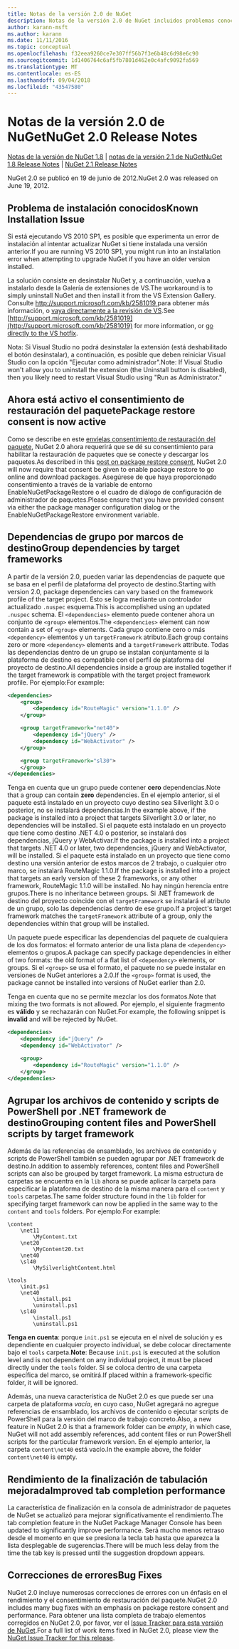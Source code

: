 ```yaml
---
title: Notas de la versión 2.0 de NuGet
description: Notas de la versión 2.0 de NuGet incluidos problemas conocidos, correcciones de errores, características agregadas y dcr.
author: karann-msft
ms.author: karann
ms.date: 11/11/2016
ms.topic: conceptual
ms.openlocfilehash: f32eea9260ce7e307ff56b7f3e6b48c6d98e6c90
ms.sourcegitcommit: 1d1406764c6af5fb7801d462e0c4afc9092fa569
ms.translationtype: MT
ms.contentlocale: es-ES
ms.lasthandoff: 09/04/2018
ms.locfileid: "43547580"
---
```

# <a name="nuget-20-release-notes"></a><span data-ttu-id="38bf3-103">Notas de la versión 2.0 de NuGet</span><span class="sxs-lookup"><span data-stu-id="38bf3-103">NuGet 2.0 Release Notes</span></span>

<span data-ttu-id="38bf3-104">[Notas de la versión de NuGet 1.8](../release-notes/nuget-1.8.md) | [notas de la versión 2.1 de NuGet](../release-notes/nuget-2.1.md)</span><span class="sxs-lookup"><span data-stu-id="38bf3-104">[NuGet 1.8 Release Notes](../release-notes/nuget-1.8.md) | [NuGet 2.1 Release Notes](../release-notes/nuget-2.1.md)</span></span>

<span data-ttu-id="38bf3-105">NuGet 2.0 se publicó en 19 de junio de 2012.</span><span class="sxs-lookup"><span data-stu-id="38bf3-105">NuGet 2.0 was released on June 19, 2012.</span></span>

## <a name="known-installation-issue"></a><span data-ttu-id="38bf3-106">Problema de instalación conocidos</span><span class="sxs-lookup"><span data-stu-id="38bf3-106">Known Installation Issue</span></span>
<span data-ttu-id="38bf3-107">Si está ejecutando VS 2010 SP1, es posible que experimenta un error de instalación al intentar actualizar NuGet si tiene instalada una versión anterior.</span><span class="sxs-lookup"><span data-stu-id="38bf3-107">If you are running VS 2010 SP1, you might run into an installation error when attempting to upgrade NuGet if you have an older version installed.</span></span>

<span data-ttu-id="38bf3-108">La solución consiste en desinstalar NuGet y, a continuación, vuelva a instalarlo desde la Galería de extensiones de VS.</span><span class="sxs-lookup"><span data-stu-id="38bf3-108">The workaround is to simply uninstall NuGet and then install it from the VS Extension Gallery.</span></span>  <span data-ttu-id="38bf3-109">Consulte [ http://support.microsoft.com/kb/2581019 ](http://support.microsoft.com/kb/2581019) para obtener más información, o [vaya directamente a la revisión de VS](http://bit.ly/vsixcertfix).</span><span class="sxs-lookup"><span data-stu-id="38bf3-109">See [http://support.microsoft.com/kb/2581019](http://support.microsoft.com/kb/2581019) for more information, or [go directly to the VS hotfix](http://bit.ly/vsixcertfix).</span></span>

<span data-ttu-id="38bf3-110">Nota: Si Visual Studio no podrá desinstalar la extensión (está deshabilitado el botón desinstalar), a continuación, es posible que deben reiniciar Visual Studio con la opción "Ejecutar como administrador".</span><span class="sxs-lookup"><span data-stu-id="38bf3-110">Note: If Visual Studio won't allow you to uninstall the extension (the Uninstall button is disabled), then you likely need to restart Visual Studio using "Run as Administrator."</span></span>

## <a name="package-restore-consent-is-now-active"></a><span data-ttu-id="38bf3-111">Ahora está activo el consentimiento de restauración del paquete</span><span class="sxs-lookup"><span data-stu-id="38bf3-111">Package restore consent is now active</span></span>

<span data-ttu-id="38bf3-112">Como se describe en este [envíelas consentimiento de restauración del paquete](http://blog.nuget.org/20120518/package-restore-and-consent.html), NuGet 2.0 ahora requerirá que se dé su consentimiento para habilitar la restauración de paquetes que se conecte y descargar los paquetes.</span><span class="sxs-lookup"><span data-stu-id="38bf3-112">As described in this [post on package restore consent](http://blog.nuget.org/20120518/package-restore-and-consent.html), NuGet 2.0 will now require that consent be given to enable package restore to go online and download packages.</span></span> <span data-ttu-id="38bf3-113">Asegúrese de que haya proporcionado consentimiento a través de la variable de entorno EnableNuGetPackageRestore o el cuadro de diálogo de configuración de administrador de paquetes.</span><span class="sxs-lookup"><span data-stu-id="38bf3-113">Please ensure that you have provided consent via either the package manager configuration dialog or the EnableNuGetPackageRestore environment variable.</span></span>

## <a name="group-dependencies-by-target-frameworks"></a><span data-ttu-id="38bf3-114">Dependencias de grupo por marcos de destino</span><span class="sxs-lookup"><span data-stu-id="38bf3-114">Group dependencies by target frameworks</span></span>

<span data-ttu-id="38bf3-115">A partir de la versión 2.0, pueden variar las dependencias de paquete que se basa en el perfil de plataforma del proyecto de destino.</span><span class="sxs-lookup"><span data-stu-id="38bf3-115">Starting with version 2.0, package dependencies can vary based on the framework profile of the target project.</span></span> <span data-ttu-id="38bf3-116">Esto se logra mediante un controlador actualizado `.nuspec` esquema.</span><span class="sxs-lookup"><span data-stu-id="38bf3-116">This is accomplished using an updated `.nuspec` schema.</span></span> <span data-ttu-id="38bf3-117">El `<dependencies>` elemento puede contener ahora un conjunto de `<group>` elementos.</span><span class="sxs-lookup"><span data-stu-id="38bf3-117">The `<dependencies>` element can now contain a set of `<group>` elements.</span></span> <span data-ttu-id="38bf3-118">Cada grupo contiene cero o más `<dependency>` elementos y un `targetFramework` atributo.</span><span class="sxs-lookup"><span data-stu-id="38bf3-118">Each group contains zero or more `<dependency>` elements and a `targetFramework` attribute.</span></span> <span data-ttu-id="38bf3-119">Todas las dependencias dentro de un grupo se instalan conjuntamente si la plataforma de destino es compatible con el perfil de plataforma del proyecto de destino.</span><span class="sxs-lookup"><span data-stu-id="38bf3-119">All dependencies inside a group are installed together if the target framework is compatible with the target project framework profile.</span></span> <span data-ttu-id="38bf3-120">Por ejemplo:</span><span class="sxs-lookup"><span data-stu-id="38bf3-120">For example:</span></span>

```xml
<dependencies>
    <group>
        <dependency id="RouteMagic" version="1.1.0" />
    </group>

    <group targetFramework="net40">
        <dependency id="jQuery" />
        <dependency id="WebActivator" />
    </group>

    <group targetFramework="sl30">
    </group>
</dependencies>
```

<span data-ttu-id="38bf3-121">Tenga en cuenta que un grupo puede contener **cero** dependencias.</span><span class="sxs-lookup"><span data-stu-id="38bf3-121">Note that a group can contain **zero** dependencies.</span></span> <span data-ttu-id="38bf3-122">En el ejemplo anterior, si el paquete está instalado en un proyecto cuyo destino sea Silverlight 3.0 o posterior, no se instalará dependencias.</span><span class="sxs-lookup"><span data-stu-id="38bf3-122">In the example above, if the package is installed into a project that targets Silverlight 3.0 or later, no dependencies will be installed.</span></span> <span data-ttu-id="38bf3-123">Si el paquete está instalado en un proyecto que tiene como destino .NET 4.0 o posterior, se instalará dos dependencias, jQuery y WebActivar.</span><span class="sxs-lookup"><span data-stu-id="38bf3-123">If the package is installed into a project that targets .NET 4.0 or later, two dependencies, jQuery and WebActivator, will be installed.</span></span>  <span data-ttu-id="38bf3-124">Si el paquete está instalado en un proyecto que tiene como destino una versión anterior de estos marcos de 2 trabajo, o cualquier otro marco, se instalará RouteMagic 1.1.0.</span><span class="sxs-lookup"><span data-stu-id="38bf3-124">If the package is installed into a project that targets an early version of these 2 frameworks, or any other framework, RouteMagic 1.1.0 will be installed.</span></span> <span data-ttu-id="38bf3-125">No hay ningún herencia entre grupos.</span><span class="sxs-lookup"><span data-stu-id="38bf3-125">There is no inheritance between groups.</span></span> <span data-ttu-id="38bf3-126">Si .NET framework de destino del proyecto coincide con el `targetFramework` se instalará el atributo de un grupo, solo las dependencias dentro de ese grupo.</span><span class="sxs-lookup"><span data-stu-id="38bf3-126">If a project's target framework matches the `targetFramework` attribute of a group, only the dependencies within that group will be installed.</span></span>

<span data-ttu-id="38bf3-127">Un paquete puede especificar las dependencias del paquete de cualquiera de los dos formatos: el formato anterior de una lista plana de `<dependency>` elementos o grupos.</span><span class="sxs-lookup"><span data-stu-id="38bf3-127">A package can specify package dependencies in either of two formats: the old format of a flat list of `<dependency>` elements, or groups.</span></span> <span data-ttu-id="38bf3-128">Si el `<group>` se usa el formato, el paquete no se puede instalar en versiones de NuGet anteriores a 2.0.</span><span class="sxs-lookup"><span data-stu-id="38bf3-128">If the `<group>` format is used, the package cannot be installed into versions of NuGet earlier than 2.0.</span></span>

<span data-ttu-id="38bf3-129">Tenga en cuenta que no se permite mezclar los dos formatos.</span><span class="sxs-lookup"><span data-stu-id="38bf3-129">Note that mixing the two formats is not allowed.</span></span> <span data-ttu-id="38bf3-130">Por ejemplo, el siguiente fragmento es **válido** y se rechazarán con NuGet.</span><span class="sxs-lookup"><span data-stu-id="38bf3-130">For example, the following snippet is **invalid** and will be rejected by NuGet.</span></span>

```xml
<dependencies>
    <dependency id="jQuery" />
    <dependency id="WebActivator" />

    <group>
        <dependency id="RouteMagic" version="1.1.0" />
    </group>
</dependencies>
```

## <a name="grouping-content-files-and-powershell-scripts-by-target-framework"></a><span data-ttu-id="38bf3-131">Agrupar los archivos de contenido y scripts de PowerShell por .NET framework de destino</span><span class="sxs-lookup"><span data-stu-id="38bf3-131">Grouping content files and PowerShell scripts by target framework</span></span>

<span data-ttu-id="38bf3-132">Además de las referencias de ensamblado, los archivos de contenido y scripts de PowerShell también se pueden agrupar por .NET framework de destino.</span><span class="sxs-lookup"><span data-stu-id="38bf3-132">In addition to assembly references, content files and PowerShell scripts can also be grouped by target framework.</span></span> <span data-ttu-id="38bf3-133">La misma estructura de carpetas se encuentra en la `lib` ahora se puede aplicar la carpeta para especificar la plataforma de destino de la misma manera para el `content` y `tools` carpetas.</span><span class="sxs-lookup"><span data-stu-id="38bf3-133">The same folder structure found in the `lib` folder for specifying target framework can  now be applied in the same way to the `content` and `tools` folders.</span></span> <span data-ttu-id="38bf3-134">Por ejemplo:</span><span class="sxs-lookup"><span data-stu-id="38bf3-134">For example:</span></span>

    \content
        \net11
            \MyContent.txt
        \net20
            \MyContent20.txt
        \net40
        \sl40
            \MySilverlightContent.html

    \tools
        \init.ps1
        \net40
            \install.ps1
            \uninstall.ps1
        \sl40
            \install.ps1
            \uninstall.ps1

<span data-ttu-id="38bf3-135">**Tenga en cuenta**: porque `init.ps1` se ejecuta en el nivel de solución y es dependiente en cualquier proyecto individual, se debe colocar directamente bajo el `tools` carpeta.</span><span class="sxs-lookup"><span data-stu-id="38bf3-135">**Note**: Because `init.ps1` is executed at the solution level and is not dependent on any individual project, it must be placed directly under the `tools` folder.</span></span> <span data-ttu-id="38bf3-136">Si se coloca dentro de una carpeta específica del marco, se omitirá.</span><span class="sxs-lookup"><span data-stu-id="38bf3-136">If placed within a framework-specific folder, it will be ignored.</span></span>

<span data-ttu-id="38bf3-137">Además, una nueva característica de NuGet 2.0 es que puede ser una carpeta de plataforma *vacía*, en cuyo caso, NuGet agregará no agregue referencias de ensamblado, los archivos de contenido o ejecutar scripts de PowerShell para la versión del marco de trabajo concreto.</span><span class="sxs-lookup"><span data-stu-id="38bf3-137">Also, a new feature in NuGet 2.0 is that a framework folder can be *empty*, in which case, NuGet will not add assembly references, add content files or run  PowerShell scripts for the particular framework version.</span></span> <span data-ttu-id="38bf3-138">En el ejemplo anterior, la carpeta `content\net40` está vacío.</span><span class="sxs-lookup"><span data-stu-id="38bf3-138">In the example above, the folder `content\net40` is empty.</span></span>

## <a name="improved-tab-completion-performance"></a><span data-ttu-id="38bf3-139">Rendimiento de la finalización de tabulación mejorada</span><span class="sxs-lookup"><span data-stu-id="38bf3-139">Improved tab completion performance</span></span>
<span data-ttu-id="38bf3-140">La característica de finalización en la consola de administrador de paquetes de NuGet se actualizó para mejorar significativamente el rendimiento.</span><span class="sxs-lookup"><span data-stu-id="38bf3-140">The tab completion feature in the NuGet Package Manager Console has been updated to significantly improve performance.</span></span> <span data-ttu-id="38bf3-141">Será mucho menos retraso desde el momento en que se presiona la tecla tab hasta que aparezca la lista desplegable de sugerencias.</span><span class="sxs-lookup"><span data-stu-id="38bf3-141">There will be much less delay from the time the tab key is pressed until the suggestion dropdown appears.</span></span>

## <a name="bug-fixes"></a><span data-ttu-id="38bf3-142">Correcciones de errores</span><span class="sxs-lookup"><span data-stu-id="38bf3-142">Bug Fixes</span></span>
<span data-ttu-id="38bf3-143">NuGet 2.0 incluye numerosas correcciones de errores con un énfasis en el rendimiento y el consentimiento de restauración del paquete.</span><span class="sxs-lookup"><span data-stu-id="38bf3-143">NuGet 2.0 includes many bug fixes with an emphasis on package restore consent and performance.</span></span>
<span data-ttu-id="38bf3-144">Para obtener una lista completa de trabajo elementos corregidos en NuGet 2.0, por favor, ver el [Issue Tracker para esta versión de NuGet](http://nuget.codeplex.com/workitem/list/advanced?keyword=&status=Closed&type=All&priority=All&release=NuGet%202.0&assignedTo=All&component=All&sortField=Votes&sortDirection=Descending&page=0).</span><span class="sxs-lookup"><span data-stu-id="38bf3-144">For a full list of work items fixed in NuGet 2.0, please view the [NuGet Issue Tracker for this release](http://nuget.codeplex.com/workitem/list/advanced?keyword=&status=Closed&type=All&priority=All&release=NuGet%202.0&assignedTo=All&component=All&sortField=Votes&sortDirection=Descending&page=0).</span></span>
